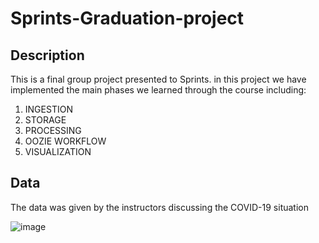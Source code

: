 # Sprints-Graduation-project

## Description
This is a final group project presented to Sprints. in this project we have implemented the main phases we learned through the course including:

1. INGESTION
2. STORAGE
3. PROCESSING
4. OOZIE WORKFLOW
5. VISUALIZATION

## Data
The data was given by the instructors discussing the COVID-19 situation

![image](https://user-images.githubusercontent.com/93586279/205484978-cb2b4809-b009-4279-abb8-ec32dbda455a.png)
